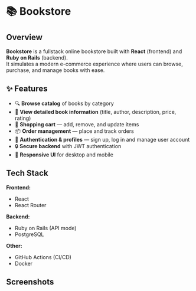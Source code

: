 # 📚 Bookstore

## Overview

**Bookstore** is a fullstack online bookstore built with **React** (frontend) and **Ruby on Rails** (backend).  
It simulates a modern e-commerce experience where users can browse, purchase, and manage books with ease.

## ✨ Features

- 🔍 **Browse catalog** of books by category
- 📖 **View detailed book information** (title, author, description, price, rating)
- 🛒 **Shopping cart** — add, remove, and update items
- 📦 **Order management** — place and track orders
- 👤 **Authentication & profiles** — sign up, log in and manage user account
- 🔒 **Secure backend** with JWT authentication
- 📱 **Responsive UI** for desktop and mobile

## Tech Stack
**Frontend:**
- React
- React Router

**Backend:**
- Ruby on Rails (API mode)
- PostgreSQL

**Other:**
- GitHub Actions (CI/CD)
- Docker

## Screenshots